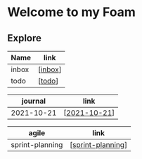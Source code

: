 # Welcome to my Foam

## Explore

| Name  | link      |
| ----- | --------- |
| inbox | [[inbox]] |
| todo  | [[todo]]  |

| journal    | link           |
| ---------- | -------------- |
| 2021-10-21 | [[2021-10-21]] |

| agile           | link                |
| --------------- | ------------------- |
| sprint-planning | [[sprint-planning]] |

[//begin]: # "Autogenerated link references for markdown compatibility"
[inbox]: inbox "Inbox"
[todo]: todo "Todo"
[2021-10-21]: journal/2021-10-21 "2021 10 21"
[sprint-planning]: agile/sprint-planning "sprint-planning"
[//end]: # "Autogenerated link references"
